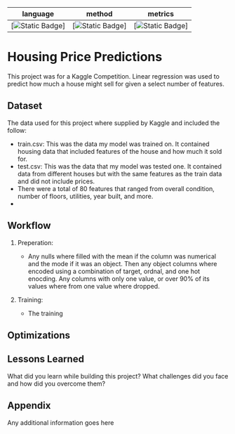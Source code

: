 | language | method | metrics | 
| :------: | :----: | :-----: |  
| [![Static Badge](https://img.shields.io/badge/python-3.8%2B-blue?style=for-the-badge&labelColor=%237FFFD4&color=%23FF3D00)] |[![Static Badge](https://img.shields.io/badge/tensorflow-keras-orange?style=for-the-badge&labelColor=%23000080&color=%23FF3D00)] | [![Static Badge](https://img.shields.io/badge/scikit-learn-blue?style=for-the-badge&logo=scikitlearn&labelColor=7FFFD4&color=000080)] |

# Housing Price Predictions

This project was for a Kaggle Competition. Linear regression was used to predict how much a house might sell for given a select number of features. 


## Dataset

The data used for this project where supplied by Kaggle and included the follow: 

- train.csv: This was the data my model was trained on. It contained housing data that included features of the house and how much it sold for. 
- test.csv: This was the data that my model was tested one. It contained data from different houses but with the same features as the train data and did not include prices. 
- There were a total of 80 features that ranged from overall condition, number of floors, utilities, year built, and more. 
-
## Workflow

1. Preperation: 

    - Any nulls where filled with the mean if the column was numerical and the mode if it was an object. Then any object columns where encoded using a combination of target, ordnal, and one hot enocding. Any columns with only one value, or over 90% of its values where from one value where dropped.  

2. Training: 

    - The training 


## Optimizations




## Lessons Learned

What did you learn while building this project? What challenges did you face and how did you overcome them?


## Appendix

Any additional information goes here